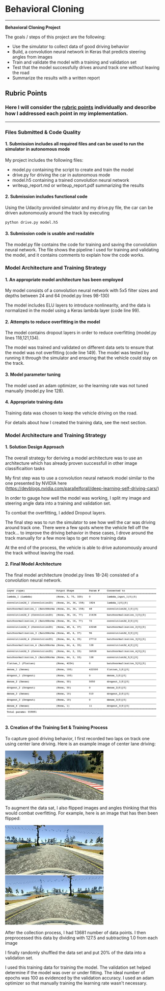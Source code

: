 # **Behavioral Cloning** 


---

**Behavioral Cloning Project**

The goals / steps of this project are the following:
* Use the simulator to collect data of good driving behavior
* Build, a convolution neural network in Keras that predicts steering angles from images
* Train and validate the model with a training and validation set
* Test that the model successfully drives around track one without leaving the road
* Summarize the results with a written report


[//]: # (Image References)

[image1]: ./examples/architecture.jpg
[image2]: ./examples/center.jpg
[image3]: ./examples/center_normal.jpg
[image4]: ./examples/center_flipped.jpg

## Rubric Points
### Here I will consider the [rubric points](https://review.udacity.com/#!/rubrics/432/view) individually and describe how I addressed each point in my implementation.  

---
### Files Submitted & Code Quality

#### 1. Submission includes all required files and can be used to run the simulator in autonomous mode

My project includes the following files:
* model.py containing the script to create and train the model
* drive.py for driving the car in autonomous mode
* model.h5 containing a trained convolution neural network 
* writeup_report.md or writeup_report.pdf summarizing the results

#### 2. Submission includes functional code
Using the Udacity provided simulator and my drive.py file, the car can be driven autonomously around the track by executing 
```sh
python drive.py model.h5
```

#### 3. Submission code is usable and readable

The model.py file contains the code for training and saving the convolution neural network. The file shows the pipeline I used for training and validating the model, and it contains comments to explain how the code works.

### Model Architecture and Training Strategy

#### 1. An appropriate model architecture has been employed

My model consists of a convolution neural network with 5x5 filter sizes and depths between 24 and 64 (model.py lines 98-130) 

The model includes ELU layers to introduce nonlinearity, and the data is normalized in the model using a Keras lambda layer (code line 99). 

#### 2. Attempts to reduce overfitting in the model

The model contains dropout layers in order to reduce overfitting (model.py lines 118,121,134). 

The model was trained and validated on different data sets to ensure that the model was not overfitting (code line 149). The model was tested by running it through the simulator and ensuring that the vehicle could stay on the track.

#### 3. Model parameter tuning

The model used an adam optimizer, so the learning rate was not tuned manually (model.py line 128).

#### 4. Appropriate training data

Training data was chosen to keep the vehicle driving on the road.  

For details about how I created the training data, see the next section. 

### Model Architecture and Training Strategy

#### 1. Solution Design Approach

The overall strategy for deriving a model architecture was to use an architecture which has already proven successfull in other image classificaition tasks

My first step was to use a convolution neural network model similar to the one presented by NVIDIA here (https://devblogs.nvidia.com/parallelforall/deep-learning-self-driving-cars/)

In order to gauge how well the model was working, I split my image and steering angle data into a training and validation set. 

To combat the overfitting, I added Dropout layers.

The final step was to run the simulator to see how well the car was driving around track one. There were a few spots where the vehicle fell off the track... to improve the driving behavior in these cases, I drove around the track manually for a few more laps to get more training data

At the end of the process, the vehicle is able to drive autonomously around the track without leaving the road.

#### 2. Final Model Architecture

The final model architecture (model.py lines 18-24) consisted of a convolution neural network.

![alt text][image1]

#### 3. Creation of the Training Set & Training Process

To capture good driving behavior, I first recorded two laps on track one using center lane driving. Here is an example image of center lane driving:

![alt text][image2]

To augment the data sat, I also flipped images and angles thinking that this would combat overfitting. For example, here is an image that has then been flipped:

![alt text][image3]
![alt text][image4]


After the collection process, I had 13681 number of data points. I then preprocessed this data by dividing with 127.5 and subtracting 1.0 from each image 

I finally randomly shuffled the data set and put 20% of the data into a validation set. 

I used this training data for training the model. The validation set helped determine if the model was over or under fitting. The ideal number of epochs was 100 as evidenced by the validation accuracy. I used an adam optimizer so that manually training the learning rate wasn't necessary.
